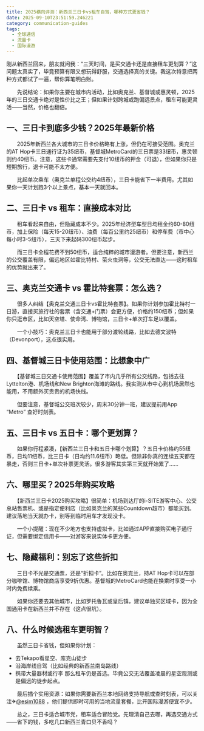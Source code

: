 ```yaml
---
title: 2025横向评测：新西兰三日卡vs租车自驾，哪种方式更省钱？
date: 2025-09-10T23:51:59.246221
category: communication-guides
tags:
  - 全球通信
  - 流量卡
  - 国际漫游
---
```


刚从新西兰回来，朋友就问我：“三天时间，是买交通卡还是直接租车更划算？”这问题太真实了，毕竟预算有限又想玩得舒服，交通选择真的关键。我这次特意把两种方式都试了一遍，帮你算笔明白账。

　　先说结论：如果你主要在城市内活动，比如奥克兰、基督城或惠灵顿，2025年的三日交通卡绝对是性价比之王；但如果计划跨城或跑偏远景点，租车可能更灵活——当然，价格也翻倍。

## 一、三日卡到底多少钱？2025年最新价格

　　2025年新西兰各大城市的三日卡价格略有上涨，但仍在可接受范围。奥克兰的AT Hop卡三日通行证为35纽币，基督城MetroCard的三日票是33纽币，惠灵顿则约40纽币。注意，这些卡通常需要先支付10纽币的押金（可退），但如果你只是短期旅行，退卡可能不太方便。

　　比起单次乘车（奥克兰单程公交约4纽币），三日卡能省下一半费用。尤其如果你一天计划跑3个以上景点，基本一天就回本。

## 二、三日卡 vs 租车：直接成本对比

　　租车看起来自由，但隐藏成本不少。2025年经济型车型日均租金约60-80纽币，加上保险（每天15-20纽币）、油费（每百公里约25纽币）和停车费（市中心每小时3-5纽币），三天下来起码300纽币起步。

　　而三日卡全程花费不到50纽币，适合纯粹的城市漫游者。但要注意，新西兰的公交覆盖有限，偏远地区如霍比特村、萤火虫洞等，公交无法直达——这时租车的优势就出来了。

## 三、奥克兰交通卡 vs 霍比特套票：怎么选？

　　很多人纠结【奥克兰交通三日卡vs霍比特套票】。如果你计划参加霍比特村一日游，直接买旅行社的套票（含交通+门票）会更方便，价格约150纽币；但如果你只逛市区，比如天空塔、使命湾、博物馆，三日卡+单次打车足以覆盖。

　　一个小技巧：奥克兰三日卡也能用于部分渡轮线路，比如去德文波特（Devonport），这点很实用。

## 四、基督城三日卡使用范围：比想象中广

　　【基督城三日交通卡使用范围】覆盖了市内几乎所有公交线路，包括去往Lyttelton港、机场线和New Brighton海滩的路线。我实测从市中心到机场居然也能用，不用额外买贵贵的机场快线。

　　但要注意，基督城公交班次较少，周末30分钟一班，建议提前用App “Metro” 查好时刻表。

## 五、三日卡 vs 五日卡：哪个更划算？

　　如果你行程紧凑，【新西兰三日卡和五日卡哪个划算】？五日卡价格约55纽币，日均11纽币，比三日卡（日均约11.6纽币）略低。但除非你真的连续五天都在暴走，否则三日卡+单次补票更灵活。很多游客其实第三天就开始累了……

## 六、哪里买？2025年购买攻略

　　【新西兰三日卡2025购买攻略】很简单：机场到达厅的i-SITE游客中心、公交总站售票机、或是指定便利店（比如奥克兰的某些Countdown超市）都能买到。建议落地当天就办卡，别等到临时用车才发现没卡。

　　一个小提醒：现在不少地方也支持虚拟卡，比如通过APP直接购买电子通行证，但需要绑定信用卡——对游客来说实体卡更方便。

## 七、隐藏福利：别忘了这些折扣

　　三日卡不光是交通票，还是“折扣卡”。比如在奥克兰，持AT Hop卡可以在部分咖啡馆、博物馆商店享受9折优惠。基督城的MetroCard也能在换乘时享受一小时内免费续乘。

　　如果你还要去其他城市，比如罗托鲁瓦或皇后镇，建议单独买区域卡，因为全国通用卡在新西兰并不存在（这点很坑）。

## 八、什么时候选租车更明智？

　　虽然三日卡省钱，但如果你计划：
- 去Tekapo看星空、库克山徒步
- 沿海岸线自驾（比如经典的新西兰南岛路线）
- 携带大量器材或行李
那么租车仍是首选。毕竟公交无法覆盖凌晨的星空观测或是偏远的徒步起点。

　　最后插个实用资源：如果你需要新西兰本地网络支持导航或查时刻表，可以关注✈[@esim1088](https://t.me/s/esim1088) ，他们提供即时可用的当地流量套餐，比开国际漫游便宜不少。

　　总之，三日卡适合城市党，租车适合冒险党。先理清自己去哪，再选交通方式——省下的钱，多吃几口新西兰青口贝不香吗？